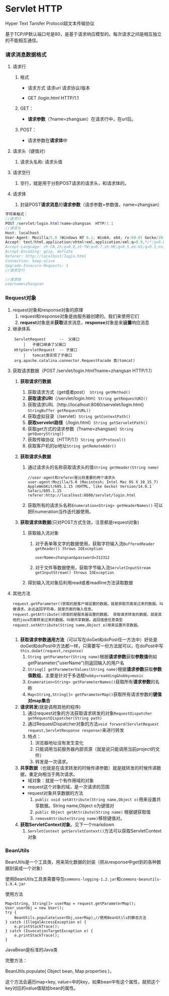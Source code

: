 # Servlet HTTP

Hyper Text Tansfer Protocol超文本传输协议

基于TCP/IP默认端口号是80，是基于请求响应模型的。每次请求之间是相互独立的不能相互通信。

### 请求消息数据格式

1. 请求行

   1. 格式

      - 请求方式 请求url 请求协议/版本

      - GET /login.html	HTTP/1.1

   2. GET：

      - **请求参数**（?name=zhangsan）在请求行中，在url后。

   3. POST：

      - 请求参数在**请求体**中

2. 请求头（键值对）

   1. 请求头名称: 请求头值

3. 请求空行

   1. 空行，就是用于分割POST请求的请求头，和请求体的。

4. 请求体

   1. 封装POST**请求消息**的**请求参数**（请求参数=参数值，name=zhangsan）

```java
字符串格式：
//请求行
POST /servlet/login.html?name=zhangsan	HTTP/1.1  
//请求头
Host: localhost
User-Agent: Mozilla/5.0 (Windows NT 6.1; Win64; x64; rv:60.0) Gecko/20100101 Firefox/60.0
Accept: text/html,application/xhtml+xml,application/xml;q=0.9,*/*;q=0.8
Accept-Language: zh-CN,zh;q=0.8,zh-TW;q=0.7,zh-HK;q=0.5,en-US;q=0.3,en;q=0.2
Accept-Encoding: gzip, deflate
Referer: http://localhost/login.html
Connection: keep-alive
Upgrade-Insecure-Requests: 1
//请求空行

//请求体
username=zhangsan	
```

### Request对象

1. request对象和response对象的原理
	1. request和response对象是由服务器创建的。我们来使用它们
	2. **request**对象是来**获取**请求消息，**response**对象是来**设置**响应消息
2. 继承体系

```
	ServletRequest		--	父接口
		|	子接口继承了父接口
	HttpServletRequest	-- 子接口
		|	tomcat类实现了子接口
	org.apache.catalina.connector.RequestFacade 类(tomcat)
```

3. 获取请求数据（POST /servlet/login.html?name=zhangsan	HTTP/1.1）

   1. **获取请求行数据**

      1. 获取请求方式（get或者post）` String getMethod()`
      2. **获取请求URI**（/servlet/login.htm）`String getRequestURI()`
      3. 获取请求URL（http://localhost:8080/servelet/login.html）`StringBuffer getRequestURL()`
      4. 获取虚拟目录（/servlet）`String getContextPath()`
      5. **获取servelet路径**（/login.html）`String getServeletPath()`
      6. 获取get方式的请求参数（?name=zhangsan）`String getQueryString()`
      7. 获取传输协议（HTTP/1.1）`String getProtocol()`
      8. 获取客户机的ip地址`String getRemoteAddr()`

   2. **获取请求头数据**

      1. 通过请求头的名称获取请求头的值`String getHeader(String name)`

         ```
         //user-agent和referer是比较重要的两个请求头
         user-agent:Mozilla/5.0 (Macintosh; Intel Mac OS X 10_15_7) AppleWebKit/605.1.15 (KHTML, like Gecko) Version/14.0.1 Safari/605.1.15
         referer:http://localhost:8080/servlet/login.html
         ```

      2. 获取所有的请求头名称`Enumeration<String> getHeaderNames()`  可以把Enumeration当作迭代器使用。

   3. **获取请求体数据**(只对POST方式生效，注意都是request对象)

      1. 获取输入流对象

         1. 对于表单等文字的数据使用，获取字符输入流`BufferedReader getReader() throws IOException`

            `userName=zhangsan&password=312312`

         2. 对于文件等数据使用，获取字节输入流`ServletInputStream getInputStream() throws IOException`

      2. 得到输入流对象后利用read或者readline方法读取数据

4. 其他方法

   ```
   request.getParameter()获取的是客户端设置的数据。就是获取页面发过来的数据。叫做请求。永远返回字符串，就是页面的输入信息。
   request.getAttribute()获取的是服务器设置的数据。 获取请求转发的数据，就是其他的java页面转发过来的数据。叫做共享数据。返回值是任意类型
   request.setAttribute(String name,Object o)用来设置共享数据。
   
   
   ```
   
   
   
   1. **获取请求参数通用方法**（可以写在doGet和doPost任一方法中）好处是doGet和doPost中方法都一样，只需要写一份方法就可以，在doPost中写`this.doGet(request,response)`
      1. `String getParameter(String name)`根据**请求参数**获取**参数值**例如getParameter("userName")则返回输入的用户名
      2. `String[] getParameterValues(String name)`根据**请求参数**获取**参数值数组**，主要是针对于多选框`hobby=readding&hobby=music`
      3. `Enumeration<String> getParameterNames()`获取所有**请求参数**的名称
      4. `Map<String,String[]> getParameterMap()`获取所有请求参数的**键值对map集合**
   2. **请求转发**(就是调用其他的程序)
      1. 通过request对象的方法获取请求转发的对象`RequestDispatcher getRequestDispatcher(String path)`
      2. 通过RequestDispatcher对象的方法`void forward(ServletRequest request,ServletResponse response)`来进行转发
      3. 特点：
         1. 浏览器地址没有发生变化
         2. 只能调用当前服务器内部资源（就是说只能调用当前project的文件）
         3. 转发是一次请求。
   3. **共享数据**（也就是在请求转发的时候传递参数）就是就转发的时候传递数据，重定向相当于两次请求。
      - 域对象：就是一个有作用域的对象
      - request这个对象的域，是一次请求的范围
      - request对象共享数据的方法
        1. `public void setAttribute(String name,Object o)`用来设置共享数据。String name,Object o为键值对
        2. `public Object getAttribute(String name)` 根据键获取值
        3. `removeAttribute(String name)`移除键值对。
   4. **获取ServletContext对象**。见下一个markdown
      1. `ServletContext getServletContext()`方法可以获取ServletContext对象

### BeanUtils

BeanUtils是一个工具类，用来简化数据的封装（把从response中get到的各种数据封装成一个对象）

使用BeanUtils工具类需要导包`commons-logging-1.2.jar`和`commons-beanutils-1.9.4.jar`

使用方法

```
Map<String, String[]> userMap = request.getParameterMap();
User userObj = new User();
try {
	BeanUtils.populate(userObj,userMap);//使用BeanUtils的静态方法
} catch (IllegalAccessException e) {
	e.printStackTrace();
} catch (InvocationTargetException e) {
	e.printStackTrace();
}
```

JavaBean是标准的Java类

完整方法：

BeanUtils.populate( Object bean, Map properties )，

这个方法会遍历map<key, value>中的key，如果bean中有这个属性，就把这个key对应的value值赋给bean的属性。

